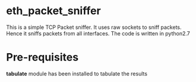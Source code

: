 # eth_packet_sniffer

This is a simple TCP Packet sniffer. It uses raw sockets to sniff packets. Hence it sniffs packets from all interfaces. The code is written in python2.7 

# Pre-requisites
**tabulate** module has been installed to tabulate the results

``` pip install tabulate ´´´
